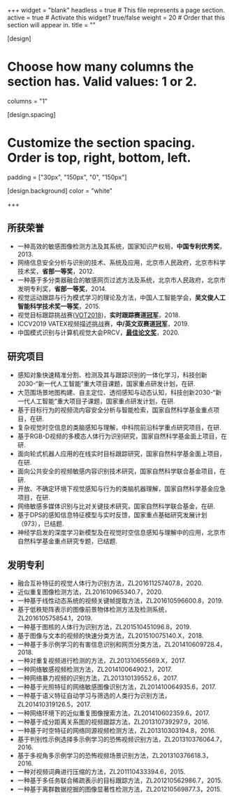 +++
widget = "blank"
headless = true  # This file represents a page section.
active = true  # Activate this widget? true/false
weight = 20  # Order that this section will appear in.
title = ""

[design]
  # Choose how many columns the section has. Valid values: 1 or 2.
  columns = "1"

[design.spacing]
  # Customize the section spacing. Order is top, right, bottom, left.
  padding = ["30px", "150px", "0", "150px"]

[design.background]
  color = "white"

+++
## 所获荣誉
- 一种高效的敏感图像检测方法及其系统，国家知识产权局，**中国专利优秀奖**，2013.
- 网络信息安全分析与识别的技术、系统及应用，北京市人民政府，北京市科学技术奖，**省部一等奖**，2012.
- 一种基于多分类器融合的敏感网页过滤方法及系统，北京市人民政府，北京市发明专利奖，**省部一等奖**，2014.
- 视觉运动跟踪与行为模式学习的理论及方法，中国人工智能学会，**吴文俊人工智能科学技术奖一等奖**，2015.
- 视觉目标跟踪挑战赛([VOT2018](https://www.votchallenge.net/vot2018/))，**实时跟踪赛道[冠军](http://www.ia.cas.cn/xwzx/kydt/201809/t20180926_5102448.html)**，2018.
- ICCV2019 VATEX视频描述挑战赛，**中/英文双赛道[冠军](http://scitech.people.com.cn/n1/2019/1105/c1007-31439473.html)**，2019.
- 中国模式识别与计算机视觉大会PRCV，[**最佳论文奖**](/publication/zhou-2020-anchor/)，2020.

## 研究项目
- 感知对象快速精准分割、检测及其与跟踪识别的一体化学习，科技创新2030-“新一代人工智能”重大项目课题，国家重点研发计划，在研.
- 大范围场景地图构建、自主定位、透彻感知与动态认知，科技创新2030-“新一代人工智能”重大项目子课题，国家重点研发计划，在研.
- 基于目标行为的视频流内容安全分析与智能检索，国家自然科学基金重点项目，在研.
- 复杂视觉时空信息的类脑感知与理解，中科院前沿科学重点研究项目，在研.
- 基于RGB-D视频的多模态人体行为识别研究，国家自然科学基金面上项目，在研.
- 面向轮式机器人应用的在线实时目标跟踪研究，国家自然科学基金面上项目，在研.
- 面向公共安全的视频敏感内容识别技术研究，国家自然科学联合基金项目，在研.
- 开放、不确定环境下视觉感知与行为的类脑机器理解，国家自然科学基金应急项目，在研.
- 网络敏感多媒体识别与比对关键技术研究，国家自然科学联合基金，在研.
- 基于DPS的感知信息特征模型与实时反馈，国家重点基础研究发展计划（973），已结题.
- 神经学启发的深度学习新模型及在视觉时空信息感知与理解中的应用，北京市自然科学基金重点研究专题，已结题.

## 发明专利
- 融合互补特征的视觉人体行为识别方法，ZL201611257407.8，2020.
- 近似重复图像检测方法，ZL201610965340.7，2020.
- 一种基于线性动态系统的视频关键帧提取方法，ZL201610596600.8，2019.
- 基于低秩矩阵表示的图像前景物体检测方法及检测系统，ZL201610575854.1，2019.
- 一种基于图核的人体行为识别方法，ZL201510451096.8，2019.
- 基于图像与文本的视频的快速分类方法，ZL201510075140.X，2018.
- 一种基于多示例学习的有害信息识别和网页分类方法，ZL201410609728.4，2018.
- 一种对重复视频进行检测的方法，ZL201310655669.X，2017.
- 一种网络敏感视频检测方法，ZL201410064902.1，2017.
- 一种网络暴力视频的识别方法，ZL201310139552.6，2017.
- 一种基于光照特征的网络敏感图像识别方法，ZL201410064935.6，2017.
- 一种基于语义特征自动学习与筛选的人类行为识别方法，ZL201410319126.5，2017.
- 一种网络环境下的近似重复图像搜索方法，ZL201410602359.6，2017.
- 一种基于成分距离关系图的视频跟踪方法，ZL201310739297.9，2016.
- 一种基于时空特征的网络同源视频检测方法，ZL201310303194.8，2016.
- 基于判别性示例选择多示例学习的恐怖视频识别方法，ZL201310376064.7，2016.
- 基于多视角多示例学习的恐怖视频场景识别方法，ZL201310376618.3，2016.
- 一种对视频词典进行压缩的方法，ZL201110433394.6，2015.
- 一种基于多任务联合稀疏表示的目标跟踪方法，ZL201210562986.7，2015.
- 一种基于离群数据挖掘的图像显著性检测方法，ZL201210569877.3，2015.
